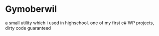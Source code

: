 # Gymoberwil
a small utility which i used in highschool. one of my first c# WP projects, dirty code guaranteed
